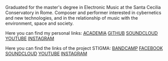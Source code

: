 Graduated for the master's degree in Electronic Music 
at the Santa Cecilia Conservatory in Rome.
Composer and performer interested in cybernetics and new technologies,
and in the relationship of music with the environment, space and society.

Here you can find my personal links:
[ACADEMIA](https://conservatoriosantacecilia.academia.edu/LucaSpanedda)
[GITHUB](https://github.com/LucaSpanedda/)
[SOUNDCLOUD](https://soundcloud.com/luca-spanedda-1995)
[YOUTUBE](https://www.youtube.com/channel/UCRCkVPYRcgo84G8W_uJZuaw)
[INSTAGRAM](https://www.instagram.com/luca_spanedda/)

Here you can find the links of the project STIGMA:
[BANDCAMP](https://stigma-audio.bandcamp.com/)
[FACEBOOK](https://www.facebook.com/stigmaudio/)
[SOUNDCLOUD](https://soundcloud.com/official-stigma-audio)
[YOUTUBE](https://www.youtube.com/channel/UCS3DHDatyEDVnrHCz5yvaig/featured)
[INSTAGRAM](https://www.instagram.com/stigmaudio/)
